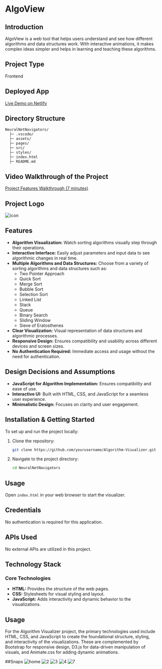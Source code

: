 # AlgoView

## Introduction
AlgoView is a web tool that helps users understand and see how different algorithms and data structures work. With interactive animations, it makes complex ideas simpler and helps in learning and teaching these algorithms.

## Project Type
Frontend

## Deployed App
[Live Demo on Netlify](https://algoviewcw.netlify.app/)

## Directory Structure
```bash
NeuralNetNavigators/
  ├─ .vscode/
  ├─ assets/
  ├─ pages/
  ├─ src/
  ├─ styles/
  ├─ index.html
  ├─ README.md
```
  
## Video Walkthrough of the Project
[Project Features Walkthrough (7 minutes)](https://www.youtube.com/watch?v=jXTMER6xoLY)

## Project Logo
![icon](https://github.com/user-attachments/assets/e2565b88-3f02-4b25-86f4-dd7b8d517ac6)




## Features
- **Algorithm Visualization:** Watch sorting algorithms visually step through their operations.
- **Interactive Interface:** Easily adjust parameters and input data to see algorithmic changes in real time.
- **Multiple Algorithms and Data Structures:** Choose from a variety of sorting algorithms and data structures such as:
  - Two Pointer Approach 
  - Quick Sort
  - Merge Sort
  - Bubble Sort
  - Selection Sort
  - Linked List
  - Stack
  - Queue
  - Binary Search
  - Sliding Window
  - Sieve of Eratosthenes
- **Clear Visualization:** Visual representation of data structures and algorithmic processes.
- **Responsive Design:** Ensures compatibility and usability across different devices and screen sizes.
- **No Authentication Required:** Immediate access and usage without the need for authentication.

## Design Decisions and Assumptions
- **JavaScript for Algorithm Implementation:** Ensures compatibility and ease of use.
- **Interactive UI:** Built with HTML, CSS, and JavaScript for a seamless user experience.
- **Minimalistic Design:** Focuses on clarity and user engagement.

## Installation & Getting Started
To set up and run the project locally:

1. Clone the repository:
    ```sh
    git clone https://github.com/yourusername/Algorithm-Visualizer.git
    ```
2. Navigate to the project directory:
    ```sh
    cd NeuralNetNavigators
    ```

## Usage
Open `index.html` in your web browser to start the visualizer.

## Credentials
No authentication is required for this application.

## APIs Used
No external APIs are utilized in this project.

## Technology Stack

### Core Technologies
- **HTML:** Provides the structure of the web pages.
- **CSS:** Stylesheets for visual styling and layout.
- **JavaScript:** Adds interactivity and dynamic behavior to the visualizations.

## Usage
For the Algorithm Visualizer project, the primary technologies used include HTML, CSS, and JavaScript to create the foundational structure, styling, and interactivity of the visualizations. These are complemented by Bootstrap for responsive design, D3.js for data-driven manipulation of visuals, and Animate.css for adding dynamic animations.

##Snaps
![home](https://github.com/user-attachments/assets/57f0adf1-f028-4a40-9c52-05b2619057c2)
![2](https://github.com/user-attachments/assets/382dad5b-02ad-40c6-a0ea-b901a7d1564a)
![3](https://github.com/user-attachments/assets/10a1685c-1eb5-4cdc-b9b2-e355c4c5b190)
![4](https://github.com/user-attachments/assets/22871d91-f54d-475f-b3c0-91925a1dda86)
![7](https://github.com/user-attachments/assets/51b77560-401d-4c46-9403-3cb67d0c5293)

